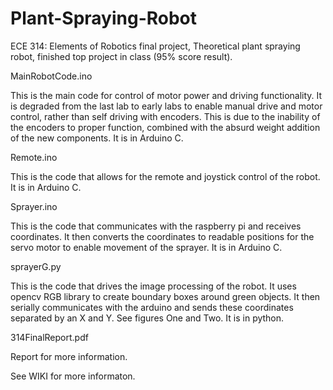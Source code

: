 # Plant-Spraying-Robot
ECE 314: Elements of Robotics final project, Theoretical plant spraying robot, finished top project in class (95% score result).


MainRobotCode.ino

This is the main code for control of motor power and driving functionality. It is degraded from the last lab to early labs to enable manual drive and motor control, rather than self driving with encoders. This is due to the inability of the encoders to proper function, combined with the absurd weight addition of the new components. It is in Arduino C.

Remote.ino

This is the code that allows for the remote and joystick control of the robot.  It is in Arduino C.

Sprayer.ino 

This is the code that communicates with the raspberry pi and receives coordinates. It then converts the coordinates to readable positions for the servo motor to enable movement of the sprayer. It is in Arduino C.

sprayerG.py

This is the code that drives the image processing of the robot. It uses opencv RGB library to create boundary boxes around green objects. It then serially communicates with the arduino and sends these coordinates separated by an X and Y. See figures One and Two. It is in python.

314FinalReport.pdf

Report for more information.


See WIKI for more informaton.
